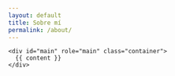 ```yaml
---
layout: default
title: Sobre mí
permalink: /about/
---
```



    <div id="main" role="main" class="container">
      {{ content }}
    </div>
